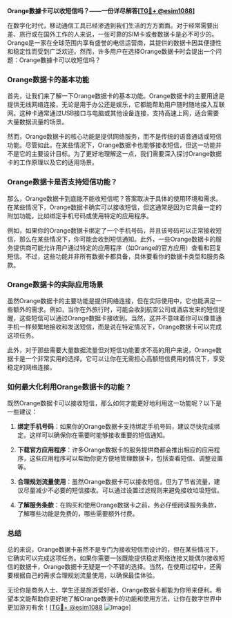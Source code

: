 **Orange數據卡可以收短信吗？——一份详尽解答[[TG💪+ @esim1088](https://t.me/s/esim1088)]**

在数字化时代，移动通信工具已经渗透到我们生活的方方面面。对于经常需要出差、旅行或在国外工作的人来说，一张可靠的SIM卡或者数据卡是必不可少的。Orange是一家在全球范围内享有盛誉的电信运营商，其提供的数据卡因其便捷性和稳定性而受到广泛欢迎。然而，许多用户在选择Orange数据卡时会提出一个问题：Orange數據卡可以收短信吗？

### Orange数据卡的基本功能

首先，让我们来了解一下Orange数据卡的基本功能。Orange数据卡的主要用途是提供无线网络连接，无论是用于办公还是娱乐，它都能帮助用户随时随地接入互联网。这种卡通常通过USB接口与电脑或其他设备连接，支持高速上网，适合需要大量数据流量的场景。

然而，Orange数据卡的核心功能是提供网络服务，而不是传统的语音通话或短信功能。尽管如此，在某些情况下，Orange数据卡也能够接收短信，但这一功能并不是它的主要设计目标。为了更好地理解这一点，我们需要深入探讨Orange数据卡的工作原理以及它的适用场景。

### Orange数据卡是否支持短信功能？

那么，Orange数据卡到底能不能收短信呢？答案取决于具体的使用环境和需求。在某些情况下，Orange数据卡确实可以接收短信，但这通常是因为它具备一定的附加功能，比如绑定手机号码或使用特定的应用程序。

例如，如果你的Orange数据卡绑定了一个手机号码，并且该号码可以正常接收短信，那么在某些情况下，你可能会收到短信通知。此外，一些Orange数据卡的服务提供商可能允许用户通过特定的应用程序（如Orange的官方应用）查看和回复短信。不过，这些功能并非所有数据卡都具备，具体要看你的数据卡类型和服务条款。

### Orange数据卡的实际应用场景

虽然Orange数据卡的主要功能是提供网络连接，但在实际使用中，它也能满足一些额外的需求。例如，当你在外旅行时，可能会收到航空公司或酒店发来的短信提醒，这些短信可以通过Orange数据卡接收到。当然，这并不意味着你可以像普通手机一样频繁地接收和发送短信，而是说在特定情况下，Orange数据卡可以完成这项任务。

此外，对于那些需要大量数据流量但对短信功能要求不高的用户来说，Orange数据卡是一个非常实用的选择。它可以让你在无需担心高额短信费用的情况下，享受稳定的网络连接。

### 如何最大化利用Orange数据卡的功能？

既然Orange数据卡可以接收短信，那么如何才能更好地利用这一功能呢？以下是一些建议：

1. **绑定手机号码**：如果你的Orange数据卡支持绑定手机号码，建议尽快完成绑定。这样可以确保你在需要时能够接收重要的短信通知。
   
2. **下载官方应用程序**：许多Orange数据卡的服务提供商都会推出相应的应用程序，这些应用程序可以帮助你更方便地管理数据卡，包括查看短信、调整设置等。

3. **合理规划流量使用**：虽然Orange数据卡可以接收短信，但为了节省流量，建议尽量减少不必要的短信接收。可以通过设置过滤规则来避免接收垃圾短信。

4. **了解服务条款**：在购买和使用Orange数据卡之前，务必仔细阅读服务条款，了解哪些功能是免费的，哪些需要额外付费。

### 总结

总的来说，Orange数据卡虽然不是专门为接收短信而设计的，但在某些情况下，它确实可以完成这项任务。如果你需要一张既能提供稳定网络连接又能偶尔接收短信的数据卡，Orange数据卡无疑是一个不错的选择。当然，在使用过程中，还需要根据自己的需求合理规划流量使用，以确保最佳体验。

无论你是商务人士、学生还是旅游爱好者，Orange数据卡都能为你带来便利。希望本文能帮助你更好地了解Orange数据卡的功能和使用方法，让你在数字世界中更加游刃有余！[[TG💪+ @esim1088](https://t.me/s/esim1088) ![Image](https://i.postimg.cc/4NQfJmqS/Snipaste-2025-05-13-00-14-12.png)]